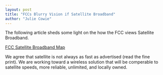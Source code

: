 ```yaml
---
layout: post
title: "FCCs Blurry Vision if Satellite Broadband"
author: "Julie Cowie"
---
```

The following article sheds some light on the how the FCC views Satellite Broadband.

[FCC Satellite Broadband Map](http://www.dailyyonder.com/fccs-blurry-vision-satellite-broadband/2018/03/26/24739/)

We agree that satellite is not always as fast as advertised (read the fine print).
We are working toward a wireless solution that will be comperable to satellite speeds,
more reliable, unlimited, and locally owned.

